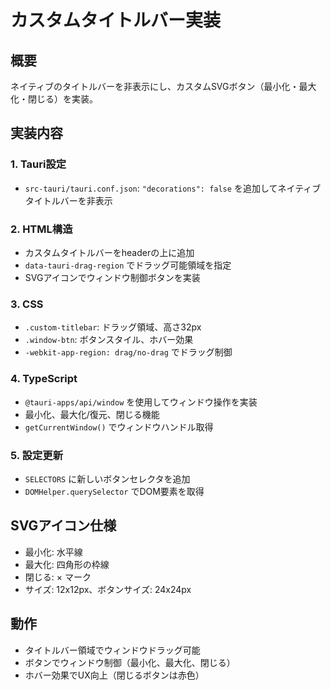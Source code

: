 # カスタムタイトルバー実装

## 概要
ネイティブのタイトルバーを非表示にし、カスタムSVGボタン（最小化・最大化・閉じる）を実装。

## 実装内容

### 1. Tauri設定
- `src-tauri/tauri.conf.json`: `"decorations": false` を追加してネイティブタイトルバーを非表示

### 2. HTML構造
- カスタムタイトルバーをheaderの上に追加
- `data-tauri-drag-region` でドラッグ可能領域を指定
- SVGアイコンでウィンドウ制御ボタンを実装

### 3. CSS
- `.custom-titlebar`: ドラッグ領域、高さ32px
- `.window-btn`: ボタンスタイル、ホバー効果
- `-webkit-app-region: drag/no-drag` でドラッグ制御

### 4. TypeScript
- `@tauri-apps/api/window` を使用してウィンドウ操作を実装
- 最小化、最大化/復元、閉じる機能
- `getCurrentWindow()` でウィンドウハンドル取得

### 5. 設定更新
- `SELECTORS` に新しいボタンセレクタを追加
- `DOMHelper.querySelector` でDOM要素を取得

## SVGアイコン仕様
- 最小化: 水平線
- 最大化: 四角形の枠線
- 閉じる: × マーク
- サイズ: 12x12px、ボタンサイズ: 24x24px

## 動作
- タイトルバー領域でウィンドウドラッグ可能
- ボタンでウィンドウ制御（最小化、最大化、閉じる）
- ホバー効果でUX向上（閉じるボタンは赤色）